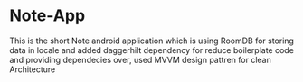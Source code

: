 # Note-App
This is the short Note android application which is using RoomDB for storing data in locale and added daggerhilt dependency for  reduce boilerplate code and providing dependecies over, used MVVM design pattren for clean Architecture 
